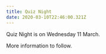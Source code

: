 ```yaml
---
title: Quiz Night
date: 2020-03-10T22:46:00.321Z
---
```

Quiz Night is on Wednesday 11 March.

More information to follow.
